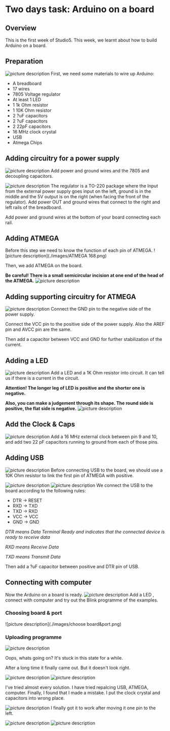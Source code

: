 # Two days task: Arduino on a board

## Overview
This is the first week of Studio5. This week, we learnt about how to build Arduino on a board.

## Preparation
![picture description](./images/preparation.jpg)
First, we need some materials to wire up Arduino:
* A breadboard
* 17 wires
* 7805 Voltage regulator
* At least 1 LED
* 1 1k Ohm resistor
* 1 10K Ohm resistor
* 2 ?uF capacitors
* 2 ?uF capacitors
* 2 22pF capacitors
* 16 MHz clock crystal
* USB
* Atmega Chips

## Adding circuitry for a power supply

![picture description](./images/step1.jpg)
Add power and ground wires and the 7805 and decoupling capacitors.

![picture description](./images/regulator.jpg)
The regulator is a TO-220 package where the Input from the external power supply goes input on the left, ground is in the middle and the 5V output is on the right (when facing the front of the regulator). Add power OUT and ground wires that connect to the right and left rails of the breadboard.

Add power and ground wires at the bottom of your board connecting each rail.

## Adding ATMEGA
Before this step we need to know the function of each pin of ATMEGA.
![picture description](./images/ATMEGA 168.png)

Then, we add ATMEGA on the board.

**Be careful! There is a small semicircular incision at one end of the head of the ATMEGA.**
![picture description](./images/step2.jpg)

## Adding supporting circuitry for ATMEGA
![picture description](./images/step3.jpg)
Connect the GND pin to the negative side of the power supply.

Connect the VCC pin to the positive side of the power supply. Also the AREF pin and AVCC pin are the same.

Then add a capacitor between VCC and GND for further stabilization of the current.

## Adding a LED
![picture description](./images/step4.jpg)
Add a LED and a 1K Ohm resistor into circuit. It can tell us if there is a current in the circuit.

**Attention! The longer leg of LED is positive and the shorter one is negative.**

**Also, you can make a judgement through its shape. The round side is positive, the flat side is negative.**
![picture description](./images/LED.jpg)

## Add the Clock & Caps
![picture description](./images/step5.jpg)
Add a 16 MHz external clock between pin 9 and 10, and add two 22 pF capacitors running to ground from each of those pins.

## Adding USB
![picture description](./images/step6.jpg)
Before connecting USB to the board, we should use a 10K Ohm resistor to link the first pin of ATMEGA with positive. 

![picture description](./images/USB.jpg)
![picture description](./images/step7.jpg)
We connect the USB to the board according to the following rules:
* DTR -> RESET
* RXD -> TXD
* TXD -> RXD
* VCC -> VCC
* GND -> GND

*DTR means Data Terminal Ready and indicates that the connected device is ready to receive data*

*RXD means Receive Data*

*TXD means Transmit Data*

Then add a ?uF capacitor between positive and DTR pin of USB.

## Connecting with computer
Now the Arduino on a board is ready.
![picture description](./images/example_blink.jpg)
Add a LED , connect with computer and try out the Blink programme of the examples.

### Choosing board & port
![picture description](./images/choose board&port.png)

### Uploading programme
![picture description](./images/error1.png)

Oops, whats going on? It's stuck in this state for a while.

After a long time it finally came out. But it doesn't look right.

![picture description](./images/error2.png)
![picture description](./images/error3.png)

I've tried almost every solution. I have tried repalcing USB, ATMEGA, computer.
Finally, I found that I made a mistake. I put the clock crystal and capacitors into wrong place.

![picture description](./images/wrong.jpg)
I finally got it to work after moving it one pin to the left.

![picture description](./images/correct.jpg)
![picture description](./images/upload.png)
